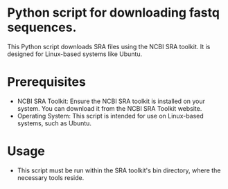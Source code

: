 # Python script for downloading fastq sequences.
This Python script downloads SRA files using the NCBI SRA toolkit. It is designed for Linux-based systems like Ubuntu.
# Prerequisites
* NCBI SRA Toolkit: Ensure the NCBI SRA toolkit is installed on your system. You can download it from the NCBI SRA Toolkit website.
* Operating System: This script is intended for use on Linux-based systems, such as Ubuntu.
# Usage
* This script must be run within the SRA toolkit's bin directory, where the necessary tools reside.



   
